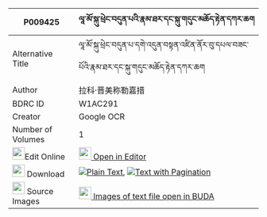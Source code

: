 |P009425|ལཱ་མོ་སྐུ་ཕྲེང་བདུན་པའི་རྣམ་ཐར་དང་སྐུ་གདུང་མཆོད་རྟེན་དཀར་ཆག 
| --- | --- 
|Alternative Title |ལཱ་མོ་སྐུ་ཕྲེང་བདུན་པ་དགེ་འདུན་བསྟན་འཛིན་ནོར་བུ་དཔལ་བཟང་པོའི་རྣམ་ཐར་དང་སྐུ་གདུང་མཆོད་རྟེན་དཀར་ཆག
|Author| 拉科·晋美称勒嘉措
|BDRC ID | W1AC291
|Creator | Google OCR
|Number of Volumes| 1
|<img width="25" src="https://img.icons8.com/color/25/000000/edit-property.png">Edit Online| [<img width="25" src="https://avatars.githubusercontent.com/u/45091458?s=200&v=4"> Open in Editor](http://editor.openpecha.org/P009425)
|<img width="25" src="https://img.icons8.com/fluent/48/000000/download-2.png"/>  Download | [![](https://img.icons8.com/color/20/000000/txt.png)Plain Text](https://github.com/Openpecha/P009425/releases/download/v2/la_mo_kutreng_dunpa_i_namtar_d_plain_P009425.zip), [![](https://img.icons8.com/color/20/000000/txt.png)Text with Pagination](https://github.com/Openpecha/P009425/releases/download/v2/la_mo_kutreng_dunpa_i_namtar_d_pages_P009425.zip)
|<img width="25" src="https://img.icons8.com/plasticine/100/000000/pictures-folder.png"/>  Source Images | [<img width="25" src="https://library.bdrc.io/icons/BUDA-small.svg"> Images of text file open in BUDA](https://library.bdrc.io/show/bdr:W1AC291)